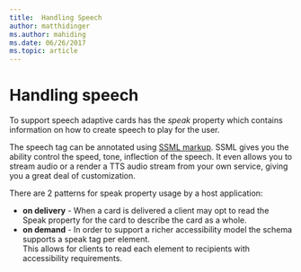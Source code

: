 ```yaml
---
title:  Handling Speech
author: matthidinger
ms.author: mahiding
ms.date: 06/26/2017
ms.topic: article
---
```



# Handling speech
To support speech adaptive cards has the *speak* property which contains information on how to create speech to play for the user.


The speech tag can be annotated using  [SSML markup](https://msdn.microsoft.com/en-us/library/office/hh361578(v=office.14).aspx). 
SSML gives you the ability control the speed, tone, inflection of the speech.  It even allows you to stream audio or a render a TTS audio stream
from your own service, giving you a great deal of customization.

There are 2 patterns for speak property usage by a host application:
* **on delivery** - When a card is delivered a client may opt to read the Speak property for the card to describe the card as a whole.
* **on demand** - In order to support a richer accessibility model the schema supports a speak tag per element.  
This allows for clients to read each element to recipients with accessibility requirements.

